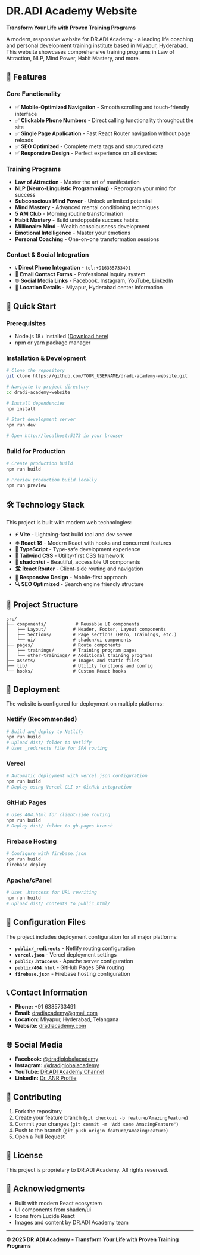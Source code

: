 # DR.ADI Academy Website

**Transform Your Life with Proven Training Programs**

A modern, responsive website for DR.ADI Academy - a leading life coaching and personal development training institute based in Miyapur, Hyderabad. This website showcases comprehensive training programs in Law of Attraction, NLP, Mind Power, Habit Mastery, and more.

## 🌟 Features

### **Core Functionality**
- ✅ **Mobile-Optimized Navigation** - Smooth scrolling and touch-friendly interface
- ✅ **Clickable Phone Numbers** - Direct calling functionality throughout the site
- ✅ **Single Page Application** - Fast React Router navigation without page reloads
- ✅ **SEO Optimized** - Complete meta tags and structured data
- ✅ **Responsive Design** - Perfect experience on all devices

### **Training Programs**
- **Law of Attraction** - Master the art of manifestation
- **NLP (Neuro-Linguistic Programming)** - Reprogram your mind for success
- **Subconscious Mind Power** - Unlock unlimited potential
- **Mind Mastery** - Advanced mental conditioning techniques
- **5 AM Club** - Morning routine transformation
- **Habit Mastery** - Build unstoppable success habits
- **Millionaire Mind** - Wealth consciousness development
- **Emotional Intelligence** - Master your emotions
- **Personal Coaching** - One-on-one transformation sessions

### **Contact & Social Integration**
- 📞 **Direct Phone Integration** - `tel:+916385733491`
- 📧 **Email Contact Forms** - Professional inquiry system
- 🌐 **Social Media Links** - Facebook, Instagram, YouTube, LinkedIn
- 📍 **Location Details** - Miyapur, Hyderabad center information

## 🚀 Quick Start

### Prerequisites
- Node.js 18+ installed ([Download here](https://nodejs.org/))
- npm or yarn package manager

### Installation & Development

```bash
# Clone the repository
git clone https://github.com/YOUR_USERNAME/dradi-academy-website.git

# Navigate to project directory
cd dradi-academy-website

# Install dependencies
npm install

# Start development server
npm run dev

# Open http://localhost:5173 in your browser
```

### Build for Production

```bash
# Create production build
npm run build

# Preview production build locally
npm run preview
```

## 🛠️ Technology Stack

This project is built with modern web technologies:

- **⚡ Vite** - Lightning-fast build tool and dev server
- **⚛️ React 18** - Modern React with hooks and concurrent features
- **🔷 TypeScript** - Type-safe development experience
- **🎨 Tailwind CSS** - Utility-first CSS framework
- **🧩 shadcn/ui** - Beautiful, accessible UI components
- **🛣️ React Router** - Client-side routing and navigation
- **📱 Responsive Design** - Mobile-first approach
- **🔍 SEO Optimized** - Search engine friendly structure

## 📁 Project Structure

```
src/
├── components/           # Reusable UI components
│   ├── Layout/          # Header, Footer, Layout components
│   ├── Sections/        # Page sections (Hero, Trainings, etc.)
│   └── ui/              # shadcn/ui components
├── pages/               # Route components
│   ├── trainings/       # Training program pages
│   └── other-trainings/ # Additional training programs
├── assets/              # Images and static files
├── lib/                 # Utility functions and config
└── hooks/               # Custom React hooks
```

## 🚀 Deployment

The website is configured for deployment on multiple platforms:

### **Netlify** (Recommended)
```bash
# Build and deploy to Netlify
npm run build
# Upload dist/ folder to Netlify
# Uses _redirects file for SPA routing
```

### **Vercel**
```bash
# Automatic deployment with vercel.json configuration
npm run build
# Deploy using Vercel CLI or GitHub integration
```

### **GitHub Pages**
```bash
# Uses 404.html for client-side routing
npm run build
# Deploy dist/ folder to gh-pages branch
```

### **Firebase Hosting**
```bash
# Configure with firebase.json
npm run build
firebase deploy
```

### **Apache/cPanel**
```bash
# Uses .htaccess for URL rewriting
npm run build
# Upload dist/ contents to public_html/
```

## 🔧 Configuration Files

The project includes deployment configuration for all major platforms:

- **`public/_redirects`** - Netlify routing configuration
- **`vercel.json`** - Vercel deployment settings
- **`public/.htaccess`** - Apache server configuration
- **`public/404.html`** - GitHub Pages SPA routing
- **`firebase.json`** - Firebase hosting configuration

## 📞 Contact Information

- **Phone:** +91 6385733491
- **Email:** dradiacademy@gmail.com
- **Location:** Miyapur, Hyderabad, Telangana
- **Website:** [dradiacademy.com](https://dradiacademy.com)

## 🌐 Social Media

- **Facebook:** [@dradiglobalacademy](https://www.facebook.com/dradiglobalacademy)
- **Instagram:** [@dradiglobalacademy](https://www.instagram.com/dradiglobalacademy)
- **YouTube:** [DR.ADI Academy Channel](https://www.youtube.com/@dradiglobalacademy)
- **LinkedIn:** [Dr. ANR Profile](https://www.linkedin.com/in/adinarayana-reddy-kadapa-70a97015)

## 🤝 Contributing

1. Fork the repository
2. Create your feature branch (`git checkout -b feature/AmazingFeature`)
3. Commit your changes (`git commit -m 'Add some AmazingFeature'`)
4. Push to the branch (`git push origin feature/AmazingFeature`)
5. Open a Pull Request

## 📄 License

This project is proprietary to DR.ADI Academy. All rights reserved.

## 🙏 Acknowledgments

- Built with modern React ecosystem
- UI components from shadcn/ui
- Icons from Lucide React
- Images and content by DR.ADI Academy team

---

**© 2025 DR.ADI Academy - Transform Your Life with Proven Training Programs**
